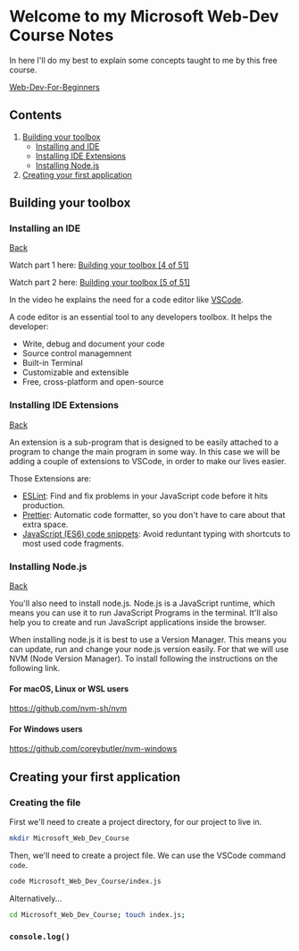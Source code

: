 # Welcome to my Microsoft Web-Dev Course Notes

In here I'll do my best to explain some concepts taught to me by this free course.

[Web-Dev-For-Beginners](https://github.com/microsoft/Web-Dev-For-Beginners/)

## Contents

1. [Building your toolbox](#building-your-toolbox)
   - [Installing and IDE](#installing-an-ide)
   - [Installing IDE Extensions](#installing-ide-extensions)
   - [Installing Node.js](#installing-nodejs)
2. [Creating your first application](#creating-your-first-application)

## Building your toolbox

### Installing an IDE

[Back](#)

Watch part 1 here: [Building your toolbox [4 of 51]](https://www.youtube.com/watch?v=69WJeXGBdxg)

Watch part 2 here: [Building your toolbox [5 of 51]](https://www.youtube.com/watch?v=9nKTxtv6D1w)

In the video he explains the need for a code editor like [VSCode](https://code.visualstudio.com).

A code editor is an essential tool to any developers toolbox. It helps the developer:

- Write, debug and document your code
- Source control managemnent
- Built-in Terminal
- Customizable and extensible
- Free, cross-platform and open-source

### Installing IDE Extensions

[Back](#)

An extension is a sub-program that is designed to be easily attached to a program to change the main program in some way. In this case we will be adding a couple of extensions to VSCode, in order to make our lives easier.

Those Extensions are:

- [ESLint](https://marketplace.visualstudio.com/items?itemName=dbaeumer.vscode-eslint):
  Find and fix problems in your JavaScript code before it hits production.
- [Prettier](https://marketplace.visualstudio.com/items?itemName=esbenp.prettier-vscode):
  Automatic code formatter, so you don't have to care about that extra space.
- [JavaScript (ES6) code snippets](https://marketplace.visualstudio.com/items?itemName=xabikos.JavaScriptSnippets):
  Avoid reduntant typing with shortcuts to most used code fragments.

### Installing Node.js

[Back](#)

You'll also need to install node.js. Node.js is a JavaScript runtime, which means you can use it to run JavaScript Programs in the terminal. It'll also help you to create and run JavaScript applications inside the browser.

When installing node.js it is best to use a Version Manager. This means you can update, run and change your node.js version easily. For that we will use NVM (Node Version Manager). To install following the instructions on the following link.

#### For macOS, Linux or WSL users

https://github.com/nvm-sh/nvm

#### For Windows users

https://github.com/coreybutler/nvm-windows

## Creating your first application

### Creating the file

First we'll need to create a project directory, for our project to live in.

```bash
mkdir Microsoft_Web_Dev_Course
```

Then, we'll need to create a project file. We can use the VSCode command `code`.

```bash
code Microsoft_Web_Dev_Course/index.js
```

Alternatively...

```bash
cd Microsoft_Web_Dev_Course; touch index.js;
```

### `console.log()`
